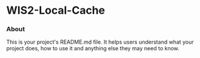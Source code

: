 WIS2-Local-Cache
================

### About

This is your project's README.md file. It helps users understand what your
project does, how to use it and anything else they may need to know.